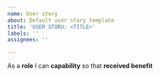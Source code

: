 ```yaml
---
name: User story
about: Default user story template
title: 'USER STORU: <TITLE>'
labels: ''
assignees: ''

---
```


As a **role** I can **capability** so that **received benefit**

